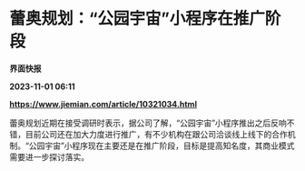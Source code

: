 # 蕾奥规划：“公园宇宙”小程序在推广阶段
**界面快报**

**2023-11-01 06:11**

**https://www.jiemian.com/article/10321034.html**

蕾奥规划近期在接受调研时表示，据公司了解，“公园宇宙”小程序推出之后反响不错，目前公司还在加大力度进行推广，有不少机构在跟公司洽谈线上线下的合作机制。“公园宇宙”小程序现在主要还是在推广阶段，目标是提高知名度，其商业模式需要进一步探讨落实。